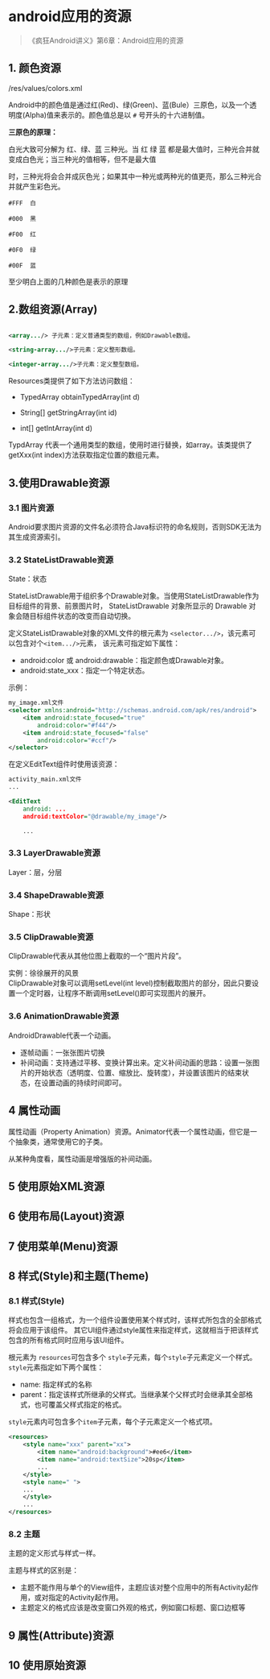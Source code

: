 # android应用的资源

>《疯狂Android讲义》第6章：Android应用的资源


## 1. 颜色资源

/res/values/colors.xml  



Android中的颜色值是通过红(Red)、绿(Green)、蓝(Bule）三原色，以及一个透明度(Alpha)值来表示的。颜色值总是以 `#` 号开头的十六进制值。



**三原色的原理：**   

白光大致可分解为 红、绿、蓝 三种光。当 红 绿 蓝 都是最大值时，三种光合并就变成白色光；当三种光的值相等，但不是最大值

时，三种光将会合并成灰色光；如果其中一种光或两种光的值更亮，那么三种光合并就产生彩色光。



    #FFF  白

    #000  黑

    #F00  红

    #0F0  绿

    #00F  蓝



至少明白上面的几种颜色是表示的原理



## 2.数组资源(Array)



```xml

<array.../> 子元素：定义普通类型的数组，例如Drawable数组。

<string-array.../>子元素：定义整形数组。

<integer-array.../>子元素：定义整型数组。

```



Resources类提供了如下方法访问数组：  

- TypedArray obtainTypedArray(int d)

- String[] getStringArray(int id)

- int[] getIntArray(int d)



TypdArray 代表一个通用类型的数组，使用时进行替换，如array。该类提供了 getXxx(int index)方法获取指定位置的数组元素。



## 3.使用Drawable资源

### 3.1 图片资源

Android要求图片资源的文件名必须符合Java标识符的命名规则，否则SDK无法为其生成资源索引。


### 3.2 StateListDrawable资源
State：状态

StateListDrawable用于组织多个Drawable对象。当使用StateListDrawable作为目标组件的背景、前景图片时，
StateListDrawable 对象所显示的 Drawable 对象会随目标组件状态的改变而自动切换。  

定义StateListDrawable对象的XML文件的根元素为 `<selector.../>`，该元素可以包含对个`<item.../>`元素，
该元素可指定如下属性：   

- android:color 或 android:drawable：指定颜色或Drawable对象。
- android:state_xxx：指定一个特定状态。


示例：  
```xml
my_image.xml文件
<selector xmlns:android="http://schemas.android.com/apk/res/android">
	<item android:state_focused="true"
		android:color="#f44"/>
	<item android:state_focused="false"
		android:color="#ccf"/>
</selector>
```
在定义EditText组件时使用该资源：  
```xml
activity_main.xml文件
...

<EditText
	android: ...
	android:textColor="@drawable/my_image"/>

	...
```



### 3.3 LayerDrawable资源
Layer：层，分层


### 3.4 ShapeDrawable资源
Shape：形状

### 3.5 ClipDrawable资源
ClipDrawable代表从其他位图上截取的一个“图片片段”。

实例：徐徐展开的风景  
ClipDrawable对象可以调用setLevel(int level)控制截取图片的部分，因此只要设置一个定时器，让程序不断调用setLevel()即可实现图片的展开。

### 3.6 AnimationDrawable资源
AndroidDrawable代表一个动画。

- 逐帧动画：一张张图片切换  
- 补间动画：支持通过平移、变换计算出来。定义补间动画的思路：设置一张图片的开始状态（透明度、位置、缩放比、旋转度），并设置该图片的结束状态，在设置动画的持续时间即可。




## 4 属性动画
属性动画（Property Animation）资源。Animator代表一个属性动画，但它是一个抽象类，通常使用它的子类。

从某种角度看，属性动画是增强版的补间动画。




## 5 使用原始XML资源

## 6 使用布局(Layout)资源

## 7 使用菜单(Menu)资源

## 8 样式(Style)和主题(Theme)

### 8.1 样式(Style)
样式也包含一组格式，为一个组件设置使用某个样式时，该样式所包含的全部格式将会应用于该组件。
其它UI组件通过style属性来指定样式，这就相当于把该样式包含的所有格式同时应用与该UI组件。

根元素为 `resources`可包含多个 `style`子元素，每个`style`子元素定义一个样式。
`style`元素指定如下两个属性：  

- name: 指定样式的名称
- parent：指定该样式所继承的父样式。当继承某个父样式时会继承其全部格式，也可覆盖父样式指定的格式。


`style`元素内可包含多个`item`子元素，每个子元素定义一个格式项。

```xml
<resources>
	<style name="xxx" parent="xx">
		<item name="android:background">#ee6</item>
		<item name="android:textSize">20sp</item>
		...
	</style>
	<style name=" ">
	...
	</style>
	...
</resources>
```

### 8.2 主题
主题的定义形式与样式一样。

主题与样式的区别是：  

- 主题不能作用与单个的View组件，主题应该对整个应用中的所有Activity起作用，或对指定的Activity起作用。
- 主题定义的格式应该是改变窗口外观的格式，例如窗口标题、窗口边框等


## 9 属性(Attribute)资源

## 10 使用原始资源










